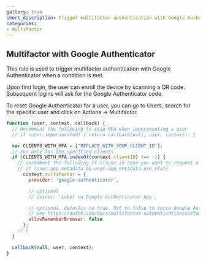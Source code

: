 ```yaml
---
gallery: true
short_description: Trigger multifactor authentication with Google Authenticator when a condition is met
categories:
- multifactor
---
```


## Multifactor with Google Authenticator

This rule is used to trigger multifactor authentication with Google Authenticator when a condition is met.

Upon first login, the user can enroll the device by scanning a QR code. Subsequent logins will ask for the Google Authenticator code.

To reset Google Authenticator for a user, you can go to Users, search for the specific user and click on Actions -> Multifactor.

```js
function (user, context, callback) {
  // Uncomment the following to skip MFA when impersonating a user
  // if (user.impersonated) { return callback(null, user, context); }

  var CLIENTS_WITH_MFA = ['REPLACE_WITH_YOUR_CLIENT_ID'];
  // run only for the specified clients
  if (CLIENTS_WITH_MFA.indexOf(context.clientID) !== -1) {
    // uncomment the following if clause in case you want to request a second factor only from users that have app_metadata.use_mfa === true
    // if (user.app_metadata && user.app_metadata.use_mfa){
      context.multifactor = {
        provider: 'google-authenticator',

        // optional
        // issuer: 'Label on Google Authenticator App', 

        // optional, defaults to true. Set to false to force Google Authenticator every time. 
        // See https://auth0.com/docs/multifactor-authentication/custom#change-the-frequency-of-authentication-requests for details
        allowRememberBrowser: false 
      };
    // }
  }

  callback(null, user, context);
}
```
